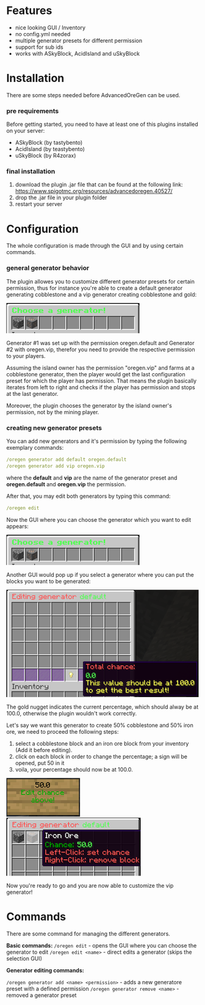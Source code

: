<!-- TITLE: Advanced Ore Gen -->
<!-- SUBTITLE: A simple way to change the ore generator! -->

# Features
* nice looking GUI / Inventory
* no config.yml needed
* multiple generator presets for different permission
* support for sub ids
* works with ASkyBlock, AcidIsland and uSkyBlock
# Installation

There are some steps needed before AdvancedOreGen can be used.

### pre requirements

Before getting started, you need to have at least one of this plugins installed on your server:
* ASkyBlock (by tastybento)
* AcidIsland (by teastybento)
* uSkyBlock (by R4zorax)

### final installation

1. download the plugin .jar file that can be found at the following link:  https://www.spigotmc.org/resources/advancedoregen.40527/
2. drop the .jar file in your plugin folder
3. restart your server

# Configuration
The whole configuration is made through the GUI and by using certain commands.

### general generator behavior

The plugin allowes you to customize different generator presets for certain permission, thus for instance you're able to create a default generator generating cobblestone and a vip generator creating cobblestone and gold:

![H 1504395406 3250698 9 Cf 0106826](/uploads/h-1504395406-3250698-9-cf-0106826.png "H 1504395406 3250698 9 Cf 0106826")

Generator #1 was set up with the permission oregen.default and Generator #2 with oregen.vip, therefor you need to provide the respective permission to your players.

Assuming the island owner has the permission "oregen.vip" and farms at a cobblestone generator, then the player would get the last configuration preset for which the player has permission.
That means the plugin basically iterates from left to right and checks if the player has permission and stops at the last generator.

Moreover, the plugin chooses the generator by the island owner's permission, not by the mining player.

### creating new generator presets

You can add new generators and it's permission by typing the following exemplary commands:

```yaml
/oregen generator add default oregen.default
/oregen generator add vip oregen.vip
```

where the **default** and **vip** are the name of the generator preset and **oregen.default** and **oregen.vip** the permission.

After that, you may edit both generators by typing this command:

```yaml
/oregen edit
```

Now the GUI where you can choose the generator which you want to edit appears:

![H 1504395406 3250698 9 Cf 0106826](/uploads/h-1504395406-3250698-9-cf-0106826.png "H 1504395406 3250698 9 Cf 0106826")

Another GUI would pop up if you select a generator where you can put the blocks you want to be generated:

![H 1504396566 4427302 49223 Adfd 7](/uploads/h-1504396566-4427302-49223-adfd-7.png "H 1504396566 4427302 49223 Adfd 7")

The gold nugget indicates the current percentage, which should alway be at 100.0, otherwise the plugin wouldn't work correctly.

Let's say we want this generator to create 50% cobblestone and 50% iron ore, we need to proceed the following steps:
1. select a cobblestone block and an iron ore block from your inventory (Add it before editing).
2. click on each block in order to change the percentage; a sign will be opened, put 50 in it
3. voila, your percentage should now be at 100.0.

![H 1504396945 2740433 76972 C 1346](/uploads/h-1504396945-2740433-76972-c-1346.png "H 1504396945 2740433 76972 C 1346")
![H 1504397137 2180880 3842 Fcdf 83](/uploads/h-1504397137-2180880-3842-fcdf-83.png "H 1504397137 2180880 3842 Fcdf 83")

Now you're ready to go and you are now able to customize the vip generator!


# Commands
There are some command for managing the different generators.

**Basic commands:**
`/oregen edit` - opens the GUI where you can choose the generator to edit
`/oregen edit <name>` - direct edits a generator (skips the selection GUI)

**Generator editing commands:**

`/oregen generator add <name> <permission>` - adds a new generatore preset with a defined permission
`/oregen generator remove <name>` - removed a generator preset














